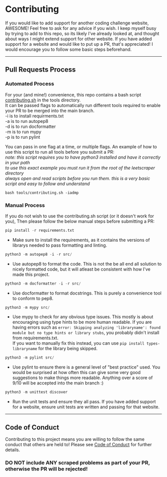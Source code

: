 # Contributing

If you would like to add support for another coding challenge website, AWESOME! Feel free to ask for any advice if you wish. 
I keep myself busy by trying to add to this repo, so its likely I've already looked at, and thought about ways I might extend support for other website. 
If you have added support for a website and would like to put up a PR, that's appreciated! I would encourage you to follow some basic steps beforehand.

***

## Pull Requests Process

### Automated Process

For your (and mine!) convenience, this repo contains a bash script [contributing.sh](https://github.com/Pavocracy/leetscraper/blob/main/tools/contributing.sh "contributing bash script") in the tools directory.  
It can be passed flags to automatically run different tools required to enable your PR to be merged into the main branch.  
-i is to install requirments.txt  
-a is to run autopep8  
-d is to run docformatter  
-m is to run mypy  
-p is to run pylint  
  
You can pass in one flag at a time, or multiple flags. An example of how to use this script to run all tools before you submit a PR:  
*note: this script requires you to have python3 installed and have it correctly in your path*  
*to use this exact example you must run it from the root of the leetscraper directory*  
*always open and read scripts before you run them. this is a very basic script and easy to follow and understand*
```
bash tools/contributing.sh -iadmp
```

### Manual Process

If you do not wish to use the contributing.sh script (or it doesn't work for you), Then please follow the below manual steps before submitting a PR:
```python
pip install -r requirements.txt
```
- Make sure to install the requirements, as it contains the versions of librarys needed to pass formatting and linting.

```python
python3 -m autopep8 -i -r src/
```
- Use autopep8 to format the code. This is not the be all end all solution to nicely formatted code, but it will atleast be consistent with how I've made this project.

```python
python3 -m docformatter -i -r src/
```
- Use docformatter to format docstrings. This is purely a convenience tool to conform to pep8.

```python
python3 -m mypy src/
```
- Use mypy to check for any obvious type issues. This mostly is about encouraging using type hints to be more human readable. 
If you are having errors such as `error: Skipping analyzing 'libraryname': found module but no type hints or library stubs`, you probably didn't install from requirements.txt.  
If you want to manually fix this instead, you can use `pip install types-libraryname` for the library being skipped. 

```python
python3 -m pylint src/
```
- Use pylint to ensure there is a general level of "best practice" used. You would be surprised at how often this can give some very good suggestions to make things more readable. 
Anything over a score of 9/10 will be accepted into the main branch :)

```python
python3 -m unittest discover
```
- Run the unit tests and ensure they all pass. If you have added support for a website, ensure unit tests are written and passing for that website.

***

## Code of Conduct

Contributing to this project means you are willing to follow the same conduct that others are held to! Please see [Code of Conduct](https://github.com/Pavocracy/leetscraper/blob/main/docs/CODE_OF_CONDUCT.md "Code of conduct doc") for further details.

### **DO NOT include ANY scraped problems as part of your PR, otherwise the PR will be rejected!**
